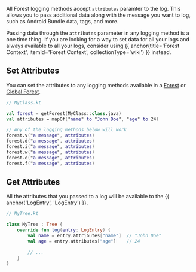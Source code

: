 ---
---
All Forest logging methods accept `attributes` paramter to the log. This allows you to pass 
additional data along with the message you want to log, such as Android Bundle data, tags, and more.

Passing data through the `attributes` parameter in any logging method is a one time thing.
If you are looking for a way to set data for all your logs and always available to all your
logs, consider using {{ anchor(title='Forest Context', itemId='Forest Context', collectionType='wiki') }}
instead.

## Set Attributes
You can set the attributes to any logging methods available in a [Forest](../features/forest#forest)
 or [Global Forest](../features/forest#global-forest).
```kotlin
// MyClass.kt

val forest = getForest(MyClass::class.java)
val attributes = mapOf("name" to "John Doe", "age" to 24)

// Any of the logging methods below will work
forest.v("a message", attributes)
forest.d("a message", attributes)
forest.i("a message", attributes)
forest.w("a message", attributes)
forest.e("a message", attributes)
forest.f("a message", attributes)
```

## Get Attributes
All the attributes that you passed to a log will be available to the {{ anchor('LogEntry', 'LogEntry') }}.
```kotlin
// MyTree.kt

class MyTree : Tree {
    override fun log(entry: LogEntry) {
        val name = entry.attributes["name"]  // "John Doe"
        val age = entry.attributes["age"]    // 24
    
        // ...
    }
}
```